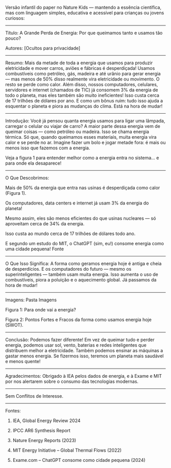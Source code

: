 Versão infantil do paper no Nature Kids — mantendo a essência científica, mas com linguagem simples, educativa e acessível para crianças ou jovens curiosos:


---

Título: A Grande Perda de Energia: Por que queimamos tanto e usamos tão pouco?

Autores: [Ocultos para privacidade]


---

Resumo:
Mais da metade de toda a energia que usamos para produzir eletricidade e mover carros, aviões e fábricas é desperdiçada! Usamos combustíveis como petróleo, gás, madeira e até urânio para gerar energia — mas menos de 50% disso realmente vira eletricidade ou movimento. O resto se perde como calor. Além disso, nossos computadores, celulares, servidores e internet (chamados de TIC) já consomem 3% da energia de todo o planeta, mas eles também são muito ineficientes! Isso custa cerca de 17 trilhões de dólares por ano. E como um bônus ruim: tudo isso ajuda a esquentar o planeta e piora as mudanças do clima. Está na hora de mudar!


---

Introdução:
Você já pensou quanta energia usamos para ligar uma lâmpada, carregar o celular ou viajar de carro? A maior parte dessa energia vem de queimar coisas — como petróleo ou madeira. Isso se chama energia térmica. Só que, quando queimamos esses materiais, muita energia vira calor e se perde no ar. Imagine fazer um bolo e jogar metade fora: é mais ou menos isso que fazemos com a energia.

Veja a figura 1 para entender melhor como a energia entra no sistema… e para onde ela desaparece!


---

O Que Descobrimos:

Mais de 50% da energia que entra nas usinas é desperdiçada como calor (Figura 1).

Os computadores, data centers e internet já usam 3% da energia do planeta!

Mesmo assim, eles são menos eficientes do que usinas nucleares — só aproveitam cerca de 34% da energia.

Isso custa ao mundo cerca de 17 trilhões de dólares todo ano.

E segundo um estudo do MIT, o ChatGPT (sim, eu!) consome energia como uma cidade pequena! Fonte



---

O Que Isso Significa:
A forma como geramos energia hoje é antiga e cheia de desperdícios. E os computadores do futuro — mesmo os superinteligentes — também usam muita energia. Isso aumenta o uso de combustíveis, piora a poluição e o aquecimento global. Já passamos da hora de mudar!


---

Imagens: Pasta Imagens

Figura 1: Para onde vai a energia?


Figura 2: Pontos Fortes e Fracos da forma como usamos energia hoje (SWOT).




---

Conclusão:
Podemos fazer diferente! Em vez de queimar tudo e perder energia, podemos usar sol, vento, baterias e redes inteligentes que distribuem melhor a eletricidade. Também podemos ensinar as máquinas a gastar menos energia. Se fizermos isso, teremos um planeta mais saudável e menos quente!


---

Agradecimentos:
Obrigado à IEA pelos dados de energia, e à Exame e MIT por nos alertarem sobre o consumo das tecnologias modernas.


---

Sem Conflitos de Interesse.


---

Fontes:

1. IEA, Global Energy Review 2024


2. IPCC AR6 Synthesis Report


3. Nature Energy Reports (2023)


4. MIT Energy Initiative – Global Thermal Flows (2022)


5. Exame.com – ChatGPT consome como cidade pequena (2024)


